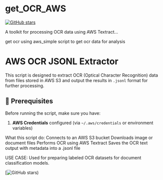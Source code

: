 # get_OCR_AWS

[![GitHub stars](https://img.shields.io/github/stars/shahan24h/get_OCR_AWS?style=social)](https://github.com/shahan24h/get_OCR_AWS/stargazers)

A toolkit for processing OCR data using AWS Textract...


get ocr using aws_simple script to get ocr data for analysis
# AWS OCR JSONL Extractor

This script is designed to extract OCR (Optical Character Recognition) data from files stored in AWS S3 and output the results in `.jsonl` format for further processing.

## 🔧 Prerequisites

Before running the script, make sure you have:

1. **AWS Credentials** configured (via `~/.aws/credentials` or environment variables)

What this script do:
Connects to an AWS S3 bucket
Downloads image or document files
Performs OCR using AWS Textract
Saves the OCR text output with metadata into a .jsonl file

USE CASE:
Used for preparing labeled OCR datasets for document classification models.

[![GitHub stars](https://github.com/shahan24h/get_OCR_AWS.git))

